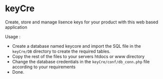 # keyCre
Create, store and manage lisence keys for your product with this web based application  

Usage :  
- Create a database named keycore and import the SQL file in the `keyCre/DB` directory to create the required tables.  
- Copy the rest of the files to your servers htdocs or www directory  
- Change the database credentials in the `keyCre/conf/db_conn.php` file according to your requirements  
- Done.  
